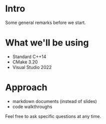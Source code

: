 # Intro

Some general remarks before we start.

# What we'll be using

 * Standard C++14
 * CMake 3.20
 * Visual Studio 2022

# Approach

 * markdown documents (instead of slides)
 * code walkthroughs

Feel free to ask specific questions at any time.
